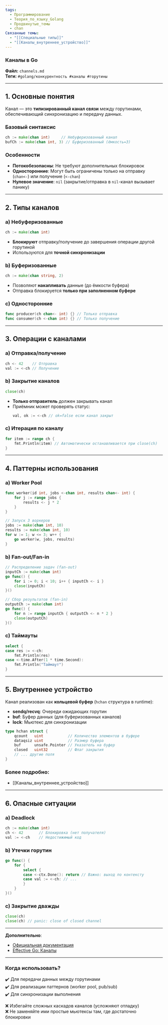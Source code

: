 ```yaml
---
tags:
  - Программирование
  - Теория_по_языку_Golang
  - Продвинутые_темы
  - chan
Связанные темы:
  - "[[Специальные типы]]"
  - "[[Каналы_внутреннее_устройство]]"
---
```

### **Каналы в Go**  
**Файл:** `channels.md`  
**Теги:** `#golang/конкурентность #каналы #горутины`  

---

## **1. Основные понятия**  
Канал — это **типизированный канал связи** между горутинами, обеспечивающий синхронизацию и передачу данных.  

### **Базовый синтаксис**  
```go
ch := make(chan int)     // Небуферизованный канал
bufCh := make(chan int, 3) // Буферизованный (ёмкость=3)
```

### **Особенности**  
- **Потокобезопасны**: Не требуют дополнительных блокировок  
- **Односторонние**: Могут быть ограничены только на отправку (`chan<-`) или получение (`<-chan`)  
- **Нулевое значение**: `nil` (закрытие/отправка в `nil`-канал вызывает панику)  

---

## **2. Типы каналов**  

### **a) Небуферизованные**  
```go
ch := make(chan int)
```
- **Блокируют** отправку/получение до завершения операции другой горутиной  
- Используются для **точной синхронизации**  

### **b) Буферизованные**  
```go
ch := make(chan string, 2)
```
- Позволяют **накапливать** данные (до ёмкости буфера)  
- Отправка блокируется **только при заполненном буфере**  

### **c) Односторонние**  
```go
func producer(ch chan<- int) {} // Только отправка
func consumer(ch <-chan int) {} // Только получение
```

---

## **3. Операции с каналами**  

### **a) Отправка/получение**  
```go
ch <- 42    // Отправка
val := <-ch // Получение
```

### **b) Закрытие каналов**  
```go
close(ch)
```
- **Только отправитель** должен закрывать канал  
- Приёмник может проверять статус:  
  ```go
  val, ok := <-ch // ok=false если канал закрыт
  ```

### **c) Итерация по каналу**  
```go
for item := range ch {
    fmt.Println(item) // Автоматически останавливается при close(ch)
}
```

---

## **4. Паттерны использования**  

### **a) Worker Pool**  
```go
func worker(id int, jobs <-chan int, results chan<- int) {
    for j := range jobs {
        results <- j * 2
    }
}

// Запуск 3 воркеров
jobs := make(chan int, 10)
results := make(chan int, 10)
for w := 1; w <= 3; w++ {
    go worker(w, jobs, results)
}
```

### **b) Fan-out/Fan-in**  
```go
// Распределение задач (fan-out)
inputCh := make(chan int)
go func() { 
    for i := 0; i < 10; i++ { inputCh <- i }
    close(inputCh)
}()

// Сбор результатов (fan-in)
outputCh := make(chan int)
go func() {
    for n := range inputCh { outputCh <- n * 2 }
    close(outputCh)
}()
```

### **c) Таймауты**  
```go
select {
case res := <-ch:
    fmt.Println(res)
case <-time.After(1 * time.Second):
    fmt.Println("Таймаут")
}
```

---

## **5. Внутреннее устройство**  
Канал реализован как **кольцевой буфер** (`hchan` структура в runtime):  
- **sendq/recvq**: Очереди ожидающих горутин  
- **buf**: Буфер данных (для буферизованных каналов)  
- **lock**: Мьютекс для синхронизации  

```go
type hchan struct {
    qcount   uint           // Количество элементов в буфере
    dataqsiz uint           // Размер буфера
    buf      unsafe.Pointer // Указатель на буфер
    closed   uint32         // Флаг закрытия
    // ... другие поля
}
```

### **Более подробно:**
- [[Каналы_внутреннее_устройство]]
---

## **6. Опасные ситуации**  

### **a) Deadlock**  
```go
ch := make(chan int)
ch <- 42       // Блокировка (нет получателя)
val := <-ch    // Недостижимый код
```

### **b) Утечки горутин**  
```go
go func() {
    for {
        select {
        case <-ctx.Done(): return // Важно: выход по контексту
        case val := <-ch: // ...
        }
    }
}()
```

### **c) Закрытие дважды**  
```go
close(ch)
close(ch) // panic: close of closed channel
```

---


**Дополнительно**:  
- [Официальная документация](https://go.dev/ref/spec#Channel_types)  
- [Effective Go: Каналы](https://go.dev/doc/effective_go#channels)  

---

### **Когда использовать?**  
✔️ Для передачи данных между горутинами  
✔️ Для реализации паттернов (worker pool, pub/sub)  
✔️ Для синхронизации выполнения  

❌ Избегайте сложных каскадов каналов (усложняют отладку)  
❌ Не заменяйте ими простые мьютексы там, где достаточно блокировки  
